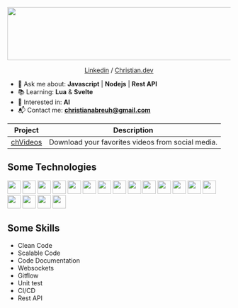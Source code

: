 <p align="center">
  <img width="800px" height="120px" src="https://i.imgur.com/7otQ9er.png">
  <!-- <img width="800px" height="120px" src="https://i.imgur.com/NPDwjrV.png"> -->
  <!-- <img width="800px" height="120px" src="https://i.imgur.com/QPZaZIQ.png"> -->
</p>

<p align="center">
  <a href="https://www.linkedin.com/in/christianabreuh/">Linkedin</a>
  /
  <a href="https://www.christianabreu.dev">Christian.dev</a>
</p>

<!-- <h1 style="text-align: center;">Welcome 👋</h1> -->

- 💬 Ask me about: **Javascript** | **Nodejs** | **Rest API**
- 📚 Learning: **Lua** & **Svelte**
- 🔭 Interested in: **AI**
- 📬 Contact me: **christianabreuh@gmail.com**

| Project                                       | Description                                       |
| --------------------------------------------- | ------------------------------------------------- |
| [chVideos](https://t.me/chvideodownloaderbot) | Download your favorites videos from social media. |

## Some Technologies

<p>
<img width="30px" height="30px" src="https://cdn.worldvectorlogo.com/logos/logo-javascript.svg">
<img width="30px" height="30px" src="https://cdn.worldvectorlogo.com/logos/nodejs-icon.svg">
<img width="30px" height="30px" src="https://cdn.worldvectorlogo.com/logos/typescript.svg">
<img width="30px" height="30px" src="https://cdn.worldvectorlogo.com/logos/express-109.svg">
<img width="30px" height="30px" src="https://cdn.worldvectorlogo.com/logos/react-2.svg">
<img width="30px" height="30px" src="https://cdn.worldvectorlogo.com/logos/git-icon.svg">
<img width="30px" height="30px" src="https://cdn.worldvectorlogo.com/logos/postgresql.svg">
<img width="30px" height="30px" src="https://cdn.worldvectorlogo.com/logos/mongodb-icon-1.svg">
<img width="30px" height="30px" src="https://cdn.worldvectorlogo.com/logos/aws-2.svg">
<img width="30px" height="30px" src="https://cdn.worldvectorlogo.com/logos/linux-tux.svg">
<img width="30px" height="30px" src="https://cdn.worldvectorlogo.com/logos/visual-studio-code-1.svg">
<img width="30px" height="30px" src="https://cdn.worldvectorlogo.com/logos/vim.svg">
<img width="30px" height="30px" src="https://cdn.worldvectorlogo.com/logos/lua-5.svg">
<img width="30px" height="30px" src="https://cdn.worldvectorlogo.com/logos/html-1.svg">
<img width="30px" height="30px" src="https://cdn.worldvectorlogo.com/logos/css-3.svg">
<img width="30px" height="30px" src="https://cdn.worldvectorlogo.com/logos/electron-1.svg">
<img width="30px" height="30px" src="https://cdn.worldvectorlogo.com/logos/tmux.svg">
<img width="30px" height="30px" src="https://cdn.worldvectorlogo.com/logos/bash-1.svg">
</p>

## Some Skills

- Clean Code
- Scalable Code
- Code Documentation
- Websockets
- Gitflow
- Unit test
- CI/CD
- Rest API
